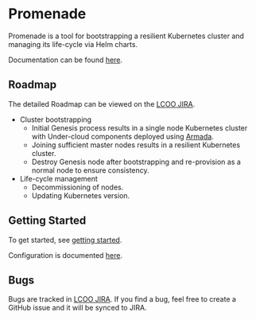 # Promenade

Promenade is a tool for bootstrapping a resilient Kubernetes cluster and
managing its life-cycle via Helm charts.

Documentation can be found [here](https://promenade.readthedocs.io).

## Roadmap

The detailed Roadmap can be viewed on the
[LCOO JIRA](https://openstack-lcoo.atlassian.net/secure/RapidBoard.jspa?projectKey=PROM&rapidView=37).

- Cluster bootstrapping
  - Initial Genesis process results in a single node Kubernetes cluster with
    Under-cloud components deployed using
    [Armada](https://github.com/att-comdev/armada).
  - Joining sufficient master nodes results in a resilient Kubernetes cluster.
  - Destroy Genesis node after bootstrapping and re-provision as a normal node
    to ensure consistency.
- Life-cycle management
  - Decommissioning of nodes.
  - Updating Kubernetes version.

## Getting Started

To get started, see
[getting started](https://promenade.readthedocs.io/en/latest/getting-started.html).

Configuration is documented
[here](https://promenade.readthedocs.io/en/latest/configuration/index.html).

## Bugs

Bugs are tracked in
[LCOO JIRA](https://openstack-lcoo.atlassian.net/secure/RapidBoard.jspa?projectKey=PROM&rapidView=37).
If you find a bug, feel free to create a GitHub issue and it will be synced to
JIRA.

